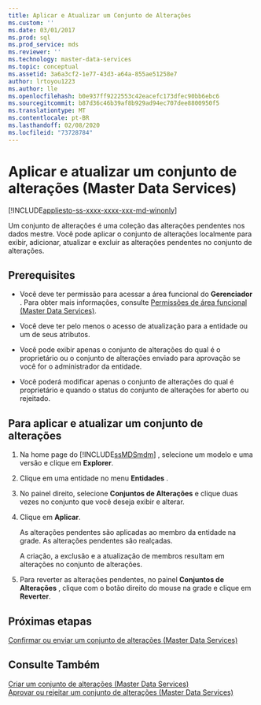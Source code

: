 ```yaml
---
title: Aplicar e Atualizar um Conjunto de Alterações
ms.custom: ''
ms.date: 03/01/2017
ms.prod: sql
ms.prod_service: mds
ms.reviewer: ''
ms.technology: master-data-services
ms.topic: conceptual
ms.assetid: 3a6a3cf2-1e77-43d3-a64a-855ae51258e7
author: lrtoyou1223
ms.author: lle
ms.openlocfilehash: b0e937ff9222553c42eacefc173dfec90bb6ebc6
ms.sourcegitcommit: b87d36c46b39af8b929ad94ec707dee8800950f5
ms.translationtype: MT
ms.contentlocale: pt-BR
ms.lasthandoff: 02/08/2020
ms.locfileid: "73728784"
---
```

# <a name="apply-and-update-a-changeset-master-data-services"></a>Aplicar e atualizar um conjunto de alterações (Master Data Services)

[!INCLUDE[appliesto-ss-xxxx-xxxx-xxx-md-winonly](../includes/appliesto-ss-xxxx-xxxx-xxx-md-winonly.md)]

  Um conjunto de alterações é uma coleção das alterações pendentes nos dados mestre. Você pode aplicar o conjunto de alterações localmente para exibir, adicionar, atualizar e excluir as alterações pendentes no conjunto de alterações.  
  
## <a name="prerequisites"></a>Prerequisites  
  
-   Você deve ter permissão para acessar a área funcional do **Gerenciador** . Para obter mais informações, consulte [Permissões de área funcional &#40;Master Data Services&#41;](../master-data-services/functional-area-permissions-master-data-services.md).  
  
-   Você deve ter pelo menos o acesso de atualização para a entidade ou um de seus atributos.  
  
-   Você pode exibir apenas o conjunto de alterações do qual é o proprietário ou o conjunto de alterações enviado para aprovação se você for o administrador da entidade.  
  
-   Você poderá modificar apenas o conjunto de alterações do qual é proprietário e quando o status do conjunto de alterações for aberto ou rejeitado.  
  
## <a name="to-apply-and-update-a-changeset"></a>Para aplicar e atualizar um conjunto de alterações  
  
1.  Na home page do [!INCLUDE[ssMDSmdm](../includes/ssmdsmdm-md.md)] , selecione um modelo e uma versão e clique em **Explorer**.  
  
2.  Clique em uma entidade no menu **Entidades** .  
  
3.  No painel direito, selecione **Conjuntos de Alterações** e clique duas vezes no conjunto que você deseja exibir e alterar.  
  
4.  Clique em **Aplicar**.  
  
     As alterações pendentes são aplicadas ao membro da entidade na grade. As alterações pendentes são realçadas.  
  
     A criação, a exclusão e a atualização de membros resultam em alterações no conjunto de alterações.  
  
5.  Para reverter as alterações pendentes, no painel **Conjuntos de Alterações** , clique com o botão direito do mouse na grade e clique em **Reverter**.  
  
## <a name="next-steps"></a>Próximas etapas  
 [Confirmar ou enviar um conjunto de alterações &#40;Master Data Services&#41;](../master-data-services/commit-or-submit-a-changeset-master-data-services.md)  
  
## <a name="see-also"></a>Consulte Também  
 [Criar um conjunto de alterações &#40;Master Data Services&#41;](../master-data-services/create-a-changeset-master-data-services.md)   
 [Aprovar ou rejeitar um conjunto de alterações &#40;Master Data Services&#41;](../master-data-services/approve-or-reject-a-changeset-master-data-services.md)  
  
  
